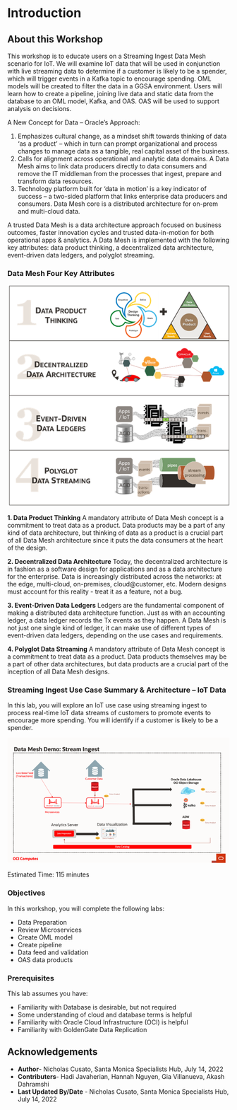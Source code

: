 # Introduction

## About this Workshop

This workshop is to educate users on a Streaming Ingest Data Mesh scenario for IoT. We will examine IoT data that will be used in conjunction with live streaming data to determine if a customer is likely to be a spender, which will trigger events in a Kafka topic to encourage spending. OML models will be created to filter the data in a GGSA environment. Users will learn how to create a pipeline, joining live data and static data from the database to an OML model, Kafka, and OAS. OAS will be used to support analysis on decisions.

A New Concept for Data – Oracle’s Approach:
1.	Emphasizes cultural change, as a mindset shift towards thinking of data ‘as a product’ – which in turn can prompt organizational and process changes to manage data as a tangible, real capital asset of the business.
2.	Calls for alignment across operational and analytic data domains. A Data Mesh aims to link data producers directly to data consumers and remove the IT middleman from the processes that ingest, prepare and transform data resources.
3.	Technology platform built for ‘data in motion’ is a key indicator of success – a two-sided platform that links enterprise data producers and consumers. Data Mesh core is a distributed architecture for on-prem and multi-cloud data.

A trusted Data Mesh is a data architecture approach focused on business outcomes, faster innovation cycles and trusted data-in-motion for both operational apps & analytics. A Data Mesh is implemented with the following key attributes: data product thinking, a decentralized data architecture, event-driven data ledgers, and polyglot streaming.

### Data Mesh Four Key Attributes

   ![Data Mesh Key Attributes](./images/data-mesh-properties.png " ")

**1.	Data Product Thinking**
A mandatory attribute of Data Mesh concept is a commitment to treat data as a product. Data products may be a part of any kind of data architecture, but thinking of data as a product is a crucial part of all Data Mesh architecture since it puts the data consumers at the heart of the design.

**2.	Decentralized Data Architecture**
Today, the decentralized architecture is in fashion as a software design for applications and as a data architecture for the enterprise. Data is increasingly distributed across the networks: at the edge, multi-cloud, on-premises, cloud@customer, etc. Modern designs must account for this reality - treat it as a feature, not a bug.

**3.	Event-Driven Data Ledgers**
Ledgers are the fundamental component of making a distributed data architecture function. Just as with an accounting ledger, a data ledger records the Tx events as they happen. A Data Mesh is not just one single kind of ledger, it can make use of different types of event-driven data ledgers, depending on the use cases and requirements.

**4.	Polyglot Data Streaming**
A mandatory attribute of Data Mesh concept is a commitment to treat data as a product. Data products themselves may be a part of other data architectures, but data products are a crucial part of the inception of all Data Mesh designs.

### Streaming Ingest Use Case Summary & Architecture – IoT Data

In this lab, you will explore an IoT use case using streaming ingest to process real-time IoT data streams of customers to promote events to encourage more spending. You will identify if a customer is likely to be a spender.

   ![architecture of streaming ingest](./images/streaming-ingest-architecture.png " ")

Estimated Time: 115 minutes

### Objectives

In this workshop, you will complete the following labs:

- Data Preparation
- Review Microservices
- Create OML model
- Create pipeline
- Data feed and validation
- OAS data products

### Prerequisites

This lab assumes you have:

- Familiarity with Database is desirable, but not required
- Some understanding of cloud and database terms is helpful
- Familiarity with Oracle Cloud Infrastructure (OCI) is helpful
- Familiarity with GoldenGate Data Replication

## Acknowledgements

- **Author**- Nicholas Cusato, Santa Monica Specialists Hub, July 14, 2022
- **Contributers**- Hadi Javaherian, Hannah Nguyen, Gia Villanueva, Akash Dahramshi
- **Last Updated By/Date** - Nicholas Cusato, Santa Monica Specialists Hub, July 14, 2022
